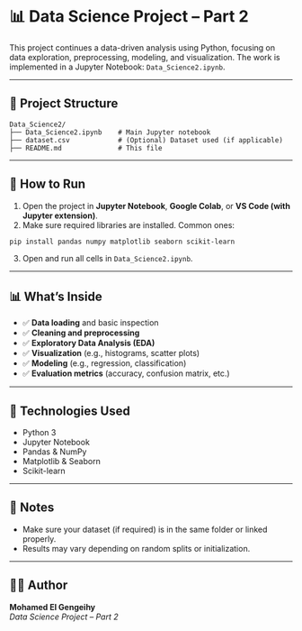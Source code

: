 # 📊 Data Science Project – Part 2

This project continues a data-driven analysis using Python, focusing on data exploration, preprocessing, modeling, and visualization. The work is implemented in a Jupyter Notebook: `Data_Science2.ipynb`.

---

## 📁 Project Structure

```
Data_Science2/
├── Data_Science2.ipynb    # Main Jupyter notebook
├── dataset.csv            # (Optional) Dataset used (if applicable)
├── README.md              # This file
```

---

## 🚀 How to Run

1. Open the project in **Jupyter Notebook**, **Google Colab**, or **VS Code (with Jupyter extension)**.
2. Make sure required libraries are installed. Common ones:
```bash
pip install pandas numpy matplotlib seaborn scikit-learn
```
3. Open and run all cells in `Data_Science2.ipynb`.

---

## 📊 What’s Inside

- ✅ **Data loading** and basic inspection
- ✅ **Cleaning and preprocessing**
- ✅ **Exploratory Data Analysis (EDA)**
- ✅ **Visualization** (e.g., histograms, scatter plots)
- ✅ **Modeling** (e.g., regression, classification)
- ✅ **Evaluation metrics** (accuracy, confusion matrix, etc.)

---

## 🔧 Technologies Used

- Python 3
- Jupyter Notebook
- Pandas & NumPy
- Matplotlib & Seaborn
- Scikit-learn

---

## 📌 Notes

- Make sure your dataset (if required) is in the same folder or linked properly.
- Results may vary depending on random splits or initialization.

---

## 👨‍💻 Author

**Mohamed El Gengeihy**  
_Data Science Project – Part 2_
